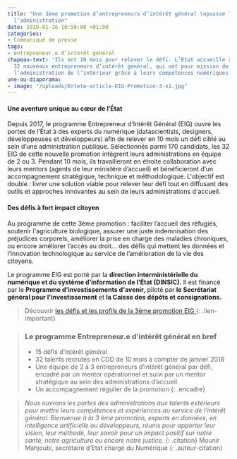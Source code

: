 ```yaml
---
title: "Une 3ème promotion d’entrepreneurs d’intérêt général \npousse les portes de
  l’administration"
date: 2019-01-16 10:58:00 +01:00
categories:
- Communiqué de presse
tags:
- entrepreneur.e d’intérêt général
chapeau-text: 'Ils ont 10 mois pour relever le défi. L’État accueille à partir d’aujourd’hui
  32 nouveaux entrepreneurs d’intérêt général, qui ont pour mission de transformer
  l’administration de l’intérieur grâce à leurs compétences numériques de pointe. '
une-ou-diaporama:
- image: "/uploads/Entete-article-EIG-Promotion-3-v1.jpg"
---
```


#### **Une aventure unique au cœur de l’État**

Depuis 2017, le programme Entrepreneur d’Intérêt Général (EIG) ouvre les portes de l’État à des experts du numérique (datascientists, designers, développeuses et développeurs) afin de relever en 10 mois un défi ciblé au sein d’une administration publique.
Sélectionnés parmi 170 candidats, les 32 EIG de cette nouvelle promotion intègrent leurs administrations en équipe de 2 ou 3. Pendant 10 mois, ils travailleront en étroite collaboration avec leurs mentors (agents de leur ministère d’accueil) et bénéficieront d’un accompagnement stratégique, technique et méthodologique. L'objectif est double : livrer une solution viable pour relever leur défi tout en diffusant des outils et approches innovantes au sein de leurs administrations d'accueil.  

#### **Des défis à fort impact citoyen**

Au programme de cette 3ème promotion : faciliter l’accueil des réfugiés, soutenir l'agriculture biologique, assurer une juste indemnisation des préjudices corporels, améliorer la prise en charge des maladies chroniques, ou encore améliorer l’accès au droit... des défis qui mettent les données et l’innovation technologique au service de l’amélioration de la vie des citoyens. 

Le programme EIG est porté par la **direction interministérielle du numérique et du système d’information de l’État (DINSIC).** Il est financé par le **Programme d'investissements d'avenir,** piloté par **le Secrétariat général pour l'investissement** et **la Caisse des dépôts et consignations.**

> Découvrir [les défis et les profils de la 3ème promotion EIG
](https://entrepreneur-interet-general.etalab.gouv.fr/defis.html)
{: .lien-important}

> ### Le programme Entrepreneur.e d’intérêt général en bref
> * 15 défis d’intérêt général
> * 32 talents recrutés en CDD de 10 mois à compter de janvier 2018
> * Une équipe de 2 à 3 entrepreneurs d’intérêt général par défi, encadré par un mentor opérationnel et suivi par un mentor stratégique au sein des administrations d’accueil
> * Un accompagnement régulier de la promotion
{: .encadre}

> *Nous ouvrons les portes des administrations aux talents extérieurs pour mettre leurs compétences et expériences au service de l’intérêt général. Bienvenue à la 3 ème promotion, experts en données, en intelligence artificielle ou développeurs, réunis pour apporter leur vision, leur méthode, leur savoir pour un impact positif sur notre santé, notre agriculture ou encore notre justice.*
{: .citation}
> Mounir Mahjoubi, secrétaire d’Etat chargé du Numérique
{: .auteur-citation}